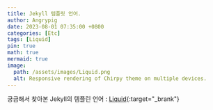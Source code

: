 ```yaml
---
title: Jekyll 템플릿 언어.
author: Angrypig
date: 2023-08-01 07:35:00 +0800
categories: [Etc]
tags: [Liquid]
pin: true
math: true
mermaid: true
image:
  path: /assets/images/Liquid.png
  alt: Responsive rendering of Chirpy theme on multiple devices.
---
```


궁금해서 찾아본 Jekyll의 템플린 언어 : [Liquid](https://shopify.github.io/liquid/){:target="_brank"} 
